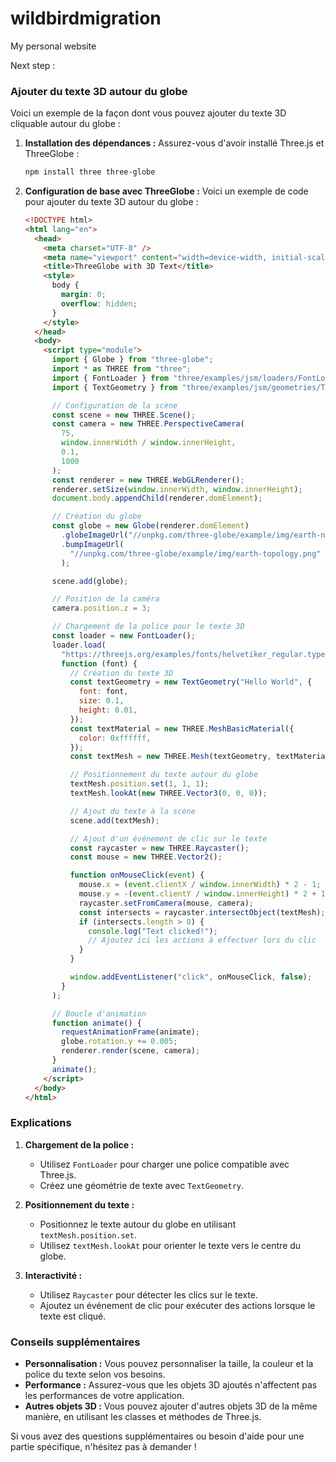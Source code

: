# wildbirdmigration

My personal website

Next step :

### Ajouter du texte 3D autour du globe

Voici un exemple de la façon dont vous pouvez ajouter du texte 3D cliquable autour du globe :

1. **Installation des dépendances :**
   Assurez-vous d'avoir installé Three.js et ThreeGlobe :

   ```bash
   npm install three three-globe
   ```

2. **Configuration de base avec ThreeGlobe :**
   Voici un exemple de code pour ajouter du texte 3D autour du globe :

   ```html
   <!DOCTYPE html>
   <html lang="en">
     <head>
       <meta charset="UTF-8" />
       <meta name="viewport" content="width=device-width, initial-scale=1.0" />
       <title>ThreeGlobe with 3D Text</title>
       <style>
         body {
           margin: 0;
           overflow: hidden;
         }
       </style>
     </head>
     <body>
       <script type="module">
         import { Globe } from "three-globe";
         import * as THREE from "three";
         import { FontLoader } from "three/examples/jsm/loaders/FontLoader.js";
         import { TextGeometry } from "three/examples/jsm/geometries/TextGeometry.js";

         // Configuration de la scène
         const scene = new THREE.Scene();
         const camera = new THREE.PerspectiveCamera(
           75,
           window.innerWidth / window.innerHeight,
           0.1,
           1000
         );
         const renderer = new THREE.WebGLRenderer();
         renderer.setSize(window.innerWidth, window.innerHeight);
         document.body.appendChild(renderer.domElement);

         // Création du globe
         const globe = new Globe(renderer.domElement)
           .globeImageUrl("//unpkg.com/three-globe/example/img/earth-night.jpg")
           .bumpImageUrl(
             "//unpkg.com/three-globe/example/img/earth-topology.png"
           );

         scene.add(globe);

         // Position de la caméra
         camera.position.z = 3;

         // Chargement de la police pour le texte 3D
         const loader = new FontLoader();
         loader.load(
           "https://threejs.org/examples/fonts/helvetiker_regular.typeface.json",
           function (font) {
             // Création du texte 3D
             const textGeometry = new TextGeometry("Hello World", {
               font: font,
               size: 0.1,
               height: 0.01,
             });
             const textMaterial = new THREE.MeshBasicMaterial({
               color: 0xffffff,
             });
             const textMesh = new THREE.Mesh(textGeometry, textMaterial);

             // Positionnement du texte autour du globe
             textMesh.position.set(1, 1, 1);
             textMesh.lookAt(new THREE.Vector3(0, 0, 0));

             // Ajout du texte à la scène
             scene.add(textMesh);

             // Ajout d'un événement de clic sur le texte
             const raycaster = new THREE.Raycaster();
             const mouse = new THREE.Vector2();

             function onMouseClick(event) {
               mouse.x = (event.clientX / window.innerWidth) * 2 - 1;
               mouse.y = -(event.clientY / window.innerHeight) * 2 + 1;
               raycaster.setFromCamera(mouse, camera);
               const intersects = raycaster.intersectObject(textMesh);
               if (intersects.length > 0) {
                 console.log("Text clicked!");
                 // Ajoutez ici les actions à effectuer lors du clic
               }
             }

             window.addEventListener("click", onMouseClick, false);
           }
         );

         // Boucle d'animation
         function animate() {
           requestAnimationFrame(animate);
           globe.rotation.y += 0.005;
           renderer.render(scene, camera);
         }
         animate();
       </script>
     </body>
   </html>
   ```

### Explications

1. **Chargement de la police :**

   - Utilisez `FontLoader` pour charger une police compatible avec Three.js.
   - Créez une géométrie de texte avec `TextGeometry`.

2. **Positionnement du texte :**

   - Positionnez le texte autour du globe en utilisant `textMesh.position.set`.
   - Utilisez `textMesh.lookAt` pour orienter le texte vers le centre du globe.

3. **Interactivité :**
   - Utilisez `Raycaster` pour détecter les clics sur le texte.
   - Ajoutez un événement de clic pour exécuter des actions lorsque le texte est cliqué.

### Conseils supplémentaires

- **Personnalisation :** Vous pouvez personnaliser la taille, la couleur et la police du texte selon vos besoins.
- **Performance :** Assurez-vous que les objets 3D ajoutés n'affectent pas les performances de votre application.
- **Autres objets 3D :** Vous pouvez ajouter d'autres objets 3D de la même manière, en utilisant les classes et méthodes de Three.js.

Si vous avez des questions supplémentaires ou besoin d'aide pour une partie spécifique, n'hésitez pas à demander !
